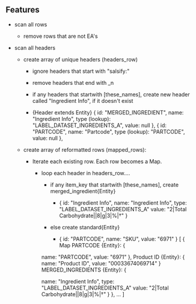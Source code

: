 ## Features

* scan all rows
    * remove rows that are not EA's

* scan all headers
    * create array of unique headers (headers_row)
        
        * ignore headers that start with "salsify:"

        * remove headers that end with _n

        * if any headers that startwith [these_names], create new header called "Ingredient Info", if it doesn't exist

        * {Header extends Entity}
            {
                id: "MERGED_INGREDIENT",
                name: "Ingredient Info",
                type (lookup): "LABEL_DATASET_INGREDIENTS_A",
                value: null
            }, {
                id: "PARTCODE",
                name: "Partcode",
                type (lookup): "PARTCODE",
                value: null
            },


    * create array of reformatted rows (mapped_rows):

        * Iterate each existing row. Each row becomes a Map. 
            
            * loop each header in headers_row....
            
                * if any item_key that startwith [these_names], create merged_ingredient{Entity}
                    * {
                        id: "Ingredient Info",
                        name: "Ingredient Info",
                        type: "LABEL_DATASET_INGREDIENTS_A"
                        value: "2|Total Carbohydrate||8|g|3|%|†"
                    }
                
                * else create standard{Entity}
                    * {
                        id: "PARTCODE",
                        name: "SKU",
                        value: "6971"
                    }
    [ 
        { Map
            PARTCODE {Entity}: {
                <!-- id: ""Partcode, -->
                name: "PARTCODE",
                value: "6971"
            },
            Product ID {Entity}: {
                name: "Product ID",
                value: "00033674069714"
            }
            MERGED_INGREDIENTS {Entity}: {
                <!-- id: "Ingredient Info", -->
                name: "Ingredient Info",
                type: "LABEL_DATASET_INGREDIENTS_A"
                value: "2|Total Carbohydrate||8|g|3|%|†"
            }
        },
        ...
    ]
    